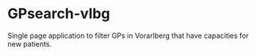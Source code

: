 # GPsearch-vlbg
Single page application to filter GPs in Vorarlberg that have capacities for new patients.
